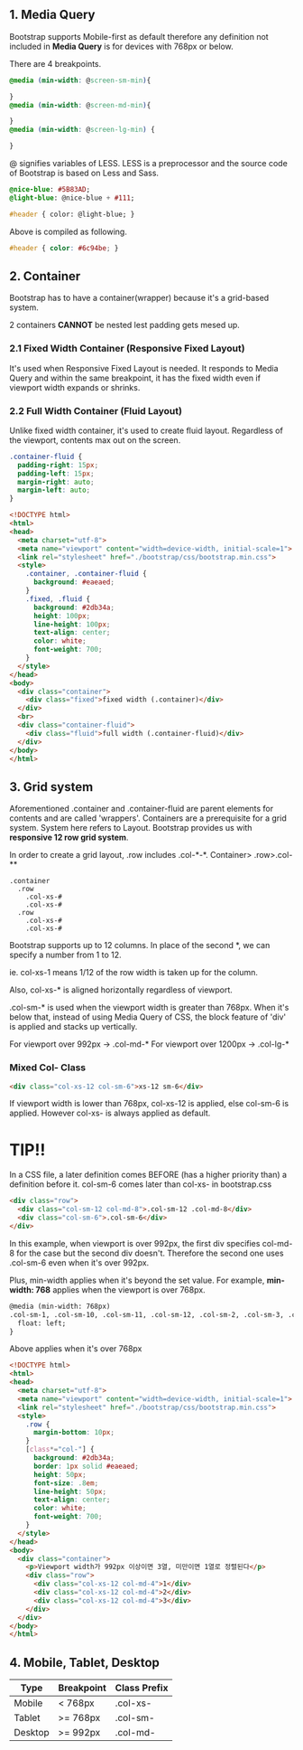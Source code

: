 ## 1. Media Query

Bootstrap supports Mobile-first as default therefore any definition
not included in **Media Query** is for devices with 768px or below.

There are 4 breakpoints.

```CSS
@media (min-width: @screen-sm-min){

}
@media (min-width: @screen-md-min){

}
@media (min-width: @screen-lg-min) {   

}
```
@ signifies variables of LESS. LESS is a preprocessor and the source code of Bootstrap is based on Less and Sass.

```Sass
@nice-blue: #5B83AD;
@light-blue: @nice-blue + #111;

#header { color: @light-blue; }
```

Above is compiled as following.
```CSS
#header { color: #6c94be; }
```
## 2. Container
Bootstrap has to have a container(wrapper) because it's a grid-based system.

2 containers **CANNOT** be nested lest padding gets mesed up.


  ### 2.1 Fixed Width Container (Responsive Fixed Layout)

It's used when Responsive Fixed Layout is needed. It responds to Media Query and within the same breakpoint, it has the fixed width even if viewport width expands or shrinks.



  ### 2.2 Full Width Container (Fluid Layout)

Unlike fixed width container, it's used to create fluid layout. Regardless of the viewport, contents max out on the screen.


```CSS
.container-fluid {
  padding-right: 15px;
  padding-left: 15px;
  margin-right: auto;
  margin-left: auto;
}
```

```HTML
<!DOCTYPE html>
<html>
<head>
  <meta charset="utf-8">
  <meta name="viewport" content="width=device-width, initial-scale=1">
  <link rel="stylesheet" href="./bootstrap/css/bootstrap.min.css">
  <style>
    .container, .container-fluid {
      background: #eaeaed;
    }
    .fixed, .fluid {
      background: #2db34a;
      height: 100px;
      line-height: 100px;
      text-align: center;
      color: white;
      font-weight: 700;
    }
  </style>
</head>
<body>
  <div class="container">
    <div class="fixed">fixed width (.container)</div>
  </div>
  <br>
  <div class="container-fluid">
    <div class="fluid">full width (.container-fluid)</div>
  </div>
</body>
</html>
```

## 3. Grid system

Aforementioned .container and .container-fluid are parent elements for contents and are called 'wrappers'. Containers are a prerequisite for a grid system.
System here refers to Layout. Bootstrap provides us with **responsive 12 row grid system**.

In order to create a grid layout, .row includes .col-\*-\*. Container> .row>.col-\*\*



```
.container
  .row
    .col-xs-#
    .col-xs-#
  .row
    .col-xs-#
    .col-xs-#
```



Bootstrap supports up to 12 columns. In place of the second \*, we can specify a number from 1 to 12.

ie. col-xs-1 means 1/12 of the row width is taken up for the column.

Also, col-xs-\* is aligned horizontally regardless of viewport.

.col-sm-\* is used when the viewport width is greater than 768px. When it's below that, instead of using Media Query of CSS, the block feature of 'div' is applied and stacks up vertically.

For viewport over 992px -> .col-md-\*
For viewport over 1200px -> .col-lg-\*



### Mixed Col- Class

```html
<div class="col-xs-12 col-sm-6">xs-12 sm-6</div>
```

If viewport width is lower than 768px, col-xs-12 is applied, else col-sm-6 is applied. However col-xs- is always applied as default.


# TIP!!
In a CSS file, a later definition comes BEFORE (has a higher priority than) a definition before it. col-sm-6 comes later than col-xs- in bootstrap.css

```html
<div class="row">
  <div class="col-sm-12 col-md-8">.col-sm-12 .col-md-8</div>
  <div class="col-sm-6">.col-sm-6</div>
</div>
```

In this example, when viewport is over 992px, the first div specifies col-md-8 for the case but the second div doesn't.
Therefore the second one uses .col-sm-6 even when it's over 992px.

Plus, min-width applies when it's beyond the set value. For example, **min-width: 768** applies when the viewport is over 768px.


```html
@media (min-width: 768px)
.col-sm-1, .col-sm-10, .col-sm-11, .col-sm-12, .col-sm-2, .col-sm-3, .col-sm-4, .col-sm-5, .col-sm-6, .col-sm-7, .col-sm-8, .col-sm-9 {
  float: left;
}
```
Above applies when it's over 768px

```html
<!DOCTYPE html>
<html>
<head>
  <meta charset="utf-8">
  <meta name="viewport" content="width=device-width, initial-scale=1">
  <link rel="stylesheet" href="./bootstrap/css/bootstrap.min.css">
  <style>
    .row {
      margin-bottom: 10px;
    }
    [class*="col-"] {
      background: #2db34a;
      border: 1px solid #eaeaed;
      height: 50px;
      font-size: .8em;
      line-height: 50px;
      text-align: center;
      color: white;
      font-weight: 700;
    }
  </style>
</head>
<body>
  <div class="container">
    <p>Viewport width가 992px 이상이면 3열, 미만이면 1열로 정렬된다</p>
    <div class="row">
      <div class="col-xs-12 col-md-4">1</div>
      <div class="col-xs-12 col-md-4">2</div>
      <div class="col-xs-12 col-md-4">3</div>
    </div>
  </div>
</body>
</html>
```

## 4. Mobile, Tablet, Desktop

Type | Breakpoint | Class Prefix
--- | --- | ---
Mobile | < 768px | .col-xs-
Tablet | >= 768px | .col-sm-
Desktop | >= 992px | .col-md-
